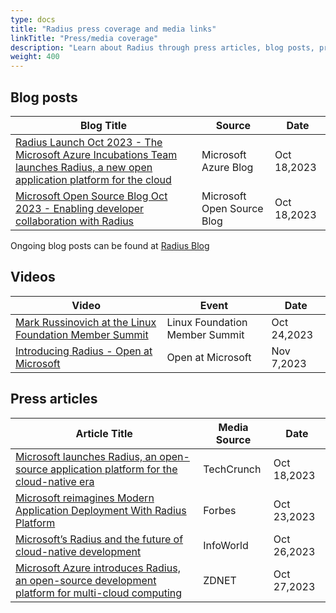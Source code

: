 ```yaml
---
type: docs
title: "Radius press coverage and media links"
linkTitle: "Press/media coverage"
description: "Learn about Radius through press articles, blog posts, presentation and other coverage of Radius"
weight: 400
---
```


## Blog posts

| Blog Title | Source | Date |
| ---------- | ------ | ---- |
|[Radius Launch Oct 2023 - The Microsoft Azure Incubations Team launches Radius, a new open application platform for the cloud](https://azure.microsoft.com/en-us/blog/the-microsoft-azure-incubations-team-launches-radius-a-new-open-application-platform-for-the-cloud/)|Microsoft Azure Blog|Oct 18,2023|
|[Microsoft Open Source Blog Oct 2023 - Enabling developer collaboration with Radius](https://cloudblogs.microsoft.com/opensource/2023/10/18/enabling-developer-collaboration-with-radius/)|Microsoft Open Source Blog|Oct 18,2023|

Ongoing blog posts can be found at [Radius Blog](https://blog.radapp.io)

## Videos

| Video | Event | Date |
| ----- | ----- | ---- |
|[Mark Russinovich at the Linux Foundation Member Summit](https://aka.ms/radius-lfms)|Linux Foundation Member Summit | Oct 24,2023 |
|[Introducing Radius - Open at Microsoft ](https://www.youtube.com/watch?v=mT_NWFnYn0A)| Open at Microsoft | Nov 7,2023 |

## Press articles

| Article Title | Media Source | Date |
| ------------- | ------------ | ---- |
|[ Microsoft launches Radius, an open-source application platform for the cloud-native era](https://techcrunch.com/2023/10/18/microsoft-launches-radius-an-open-source-application-platform-for-the-cloud/)| TechCrunch | Oct 18,2023 |
|[Microsoft reimagines Modern Application Deployment With Radius Platform](https://www.forbes.com/sites/janakirammsv/2023/10/23/microsoft-reimagines-modern-application-deployment-with-radius-platform/?sh=6a78a37c76d7)| Forbes | Oct 23,2023 |
|[Microsoft’s Radius and the future of cloud-native development](https://www.infoworld.com/article/3709448/microsofts-radius-and-the-future-of-cloud-native-development.html)| InfoWorld | Oct 26,2023 |
|[Microsoft Azure introduces Radius, an open-source development platform for multi-cloud computing](https://www.zdnet.com/article/microsoft-azure-introduces-radius-an-open-source-development-platform-for-multi-cloud-computing/)| ZDNET | Oct 27,2023 |
